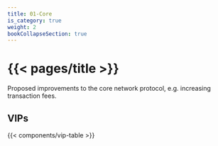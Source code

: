 ```yaml
---
title: 01-Core
is_category: true
weight: 2
bookCollapseSection: true
---
```


# {{< pages/title >}}

Proposed improvements to the core network protocol, e.g. increasing transaction fees.

## VIPs

{{< components/vip-table >}}
